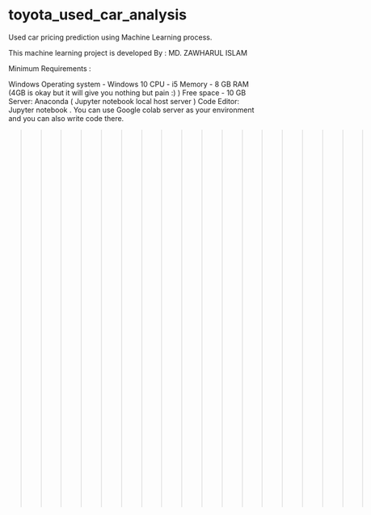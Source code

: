 # toyota_used_car_analysis
Used car pricing prediction using Machine Learning process. 



This machine learning project is developed By : MD. ZAWHARUL ISLAM

Minimum Requirements : 

Windows Operating system - Windows 10
CPU - i5 
Memory - 8 GB RAM (4GB is okay but it will give you nothing but pain :) )
Free space - 10 GB
Server: Anaconda ( Jupyter notebook local host server )
Code Editor: Jupyter notebook . You can use Google colab server as your environment and you can also write code there. 






>>>>>>>>>>>>>>>>>>>>>>>>>>> Happy Coading >>>>>>>>>>>>>>>>>>>>>>>>>>>>>>>>
